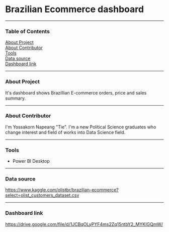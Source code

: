 # Brazilian Ecommerce dashboard 

---------------------------------------------------
### Table of Contents
<a href="#About Project">About Project</a>\
<a href="#About Contributor">About Contributor</a>\
<a href="#Tools">Tools</a>\
<a href="#Data source">Data source</a>\
<a href="#Dashboard link">Dashboard link</a>

---------------------------------------------------
<div id="About Project"><h3>About Project</h3></div>
It's dashboard shows Brazillian E-commerce orders, price and sales summary.

---------------------------------------------------
<div id="About Contributor"><h3>About Contributor</h3></div>
I'm Yossakorn Napeang "Tie". I'm a new Political Science graduates who change interest and field of works into Data Science field.

---------------------------------------------------
<div id="Tools"><h3>Tools</h3> </div>

* Power BI Desktop

---------------------------------------------------
<div id="Data source"><h3>Data source</h3> </div>

https://www.kaggle.com/olistbr/brazilian-ecommerce?select=olist_customers_dataset.csv

---------------------------------------------------
<div id="Dashboard link"><h3>Dashboard link</h3> </div>

https://drive.google.com/file/d/1JCBqOLyPYF4ms2Zq15ntbY2_MYKIGQmW/
